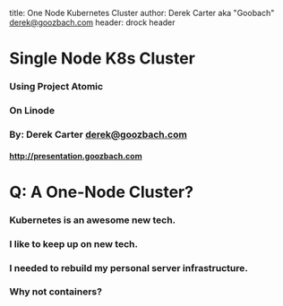 title: One Node Kubernetes Cluster
author: Derek Carter aka "Goobach" <derek@goozbach.com>
header: drock header

# Single Node K8s Cluster
### Using Project Atomic
### On Linode
### By: Derek Carter <derek@goozbach.com>

#### http://presentation.goozbach.com

# Q: A One-Node Cluster? 

### Kubernetes is an awesome new tech.
### I like to keep up on new tech.
### I needed to rebuild my personal server infrastructure.
### Why not containers?

